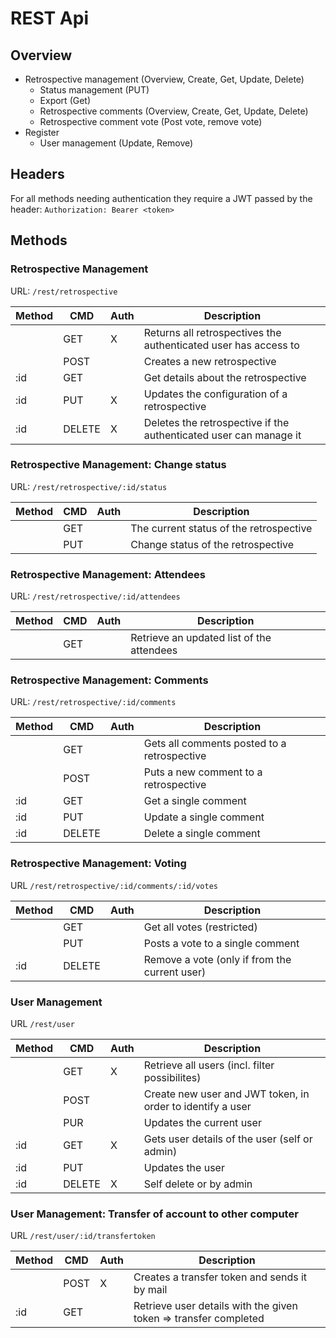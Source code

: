 # REST Api

## Overview

* Retrospective management (Overview, Create, Get, Update, Delete)
  * Status management (PUT)
  * Export (Get)
  * Retrospective comments (Overview, Create, Get, Update, Delete)
  * Retrospective comment vote (Post vote, remove vote)
* Register
  * User management (Update, Remove)

## Headers
For all methods needing authentication they require a JWT passed by the header:
`Authorization: Bearer <token>`

## Methods

### Retrospective Management

URL: `/rest/retrospective`

| Method  | CMD    | Auth |Description                                                        |
|---------|--------|------|-------------------------------------------------------------------|
|         | GET    | X    | Returns all retrospectives the authenticated user has access to   |
|         | POST   |      | Creates a new retrospective                                       |
| :id     | GET    |      | Get details about the retrospective                               |
| :id     | PUT    | X    | Updates the configuration of a retrospective                      |
| :id     | DELETE | X    | Deletes the retrospective if the authenticated user can manage it |

### Retrospective Management: Change status

URL: `/rest/retrospective/:id/status`

| Method  | CMD    | Auth |Description                                                        |
|---------|--------|------|-------------------------------------------------------------------|
|         | GET    |      | The current status of the retrospective                           |
|         | PUT    |      | Change status of the retrospective                                |

### Retrospective Management: Attendees

URL: `/rest/retrospective/:id/attendees`

| Method  | CMD    | Auth |Description                                                        |
|---------|--------|------|-------------------------------------------------------------------|
|         | GET    |      | Retrieve an updated list of the attendees                         |

### Retrospective Management: Comments

URL: `/rest/retrospective/:id/comments`

| Method  | CMD    | Auth |Description                                                        |
|---------|--------|------|-------------------------------------------------------------------|
|         | GET    |      | Gets all comments posted to a retrospective                       |
|         | POST   |      | Puts a new comment to a retrospective                             |
| :id     | GET    |      | Get a single comment                                              |
| :id     | PUT    |      | Update a single comment                                           |
| :id     | DELETE |      | Delete a single comment                                           |

### Retrospective Management: Voting

URL `/rest/retrospective/:id/comments/:id/votes`

| Method  | CMD    | Auth |Description                                                        |
|---------|--------|------|-------------------------------------------------------------------|
|         | GET    |      | Get all votes (restricted)                                        |
|         | PUT    |      | Posts a vote to a single comment                                  |
| :id     | DELETE |      | Remove a vote (only if from the current user)                     |

### User Management

URL `/rest/user`

| Method  | CMD    | Auth |Description                                                        |
|---------|--------|------|-------------------------------------------------------------------|
|         | GET    | X    | Retrieve all users (incl. filter possibilites)                    |
|         | POST   |      | Create new user and JWT token, in order to identify a user        |
|         | PUR    |      | Updates the current user                                          |
| :id     | GET    | X    | Gets user details of the user (self or admin)                     |
| :id     | PUT    |      | Updates the user                                                  |
| :id     | DELETE | X    | Self delete or by admin                                           |

### User Management: Transfer of account to other computer

URL `/rest/user/:id/transfertoken`

| Method  | CMD    | Auth |Description                                                        |
|---------|--------|------|-------------------------------------------------------------------|
|         | POST   | X    | Creates a transfer token and sends it by mail                     |
| :id     | GET    |      | Retrieve user details with the given token => transfer completed  |
